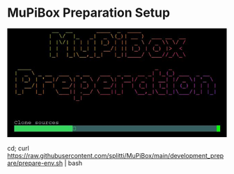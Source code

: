 # MuPiBox Preparation Setup
![Caption](development_prepare//preparation.jpg "Caption") 


cd; curl https://raw.githubusercontent.com/splitti/MuPiBox/main/development_prepare/prepare-env.sh | bash